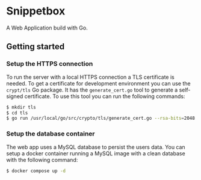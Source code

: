 # Snippetbox

A Web Application build with Go.

## Getting started

### Setup the HTTPS connection

To run the server with a local HTTPS connection a TLS certificate is needed. To get a certificate for development environment you can use the `crypt/tls` Go package. It has the `generate_cert.go` tool to generate a self-signed certificate. To use this tool you can run the following commands:

```sh
$ mkdir tls
$ cd tls
$ go run /usr/local/go/src/crypto/tls/generate_cert.go --rsa-bits=2048 --host=localhost
```

### Setup the database container

The web app uses a MySQL database to persist the users data. You can setup a docker container running a MySQL image with a clean database with the following command:

```sh
$ docker compose up -d
```
